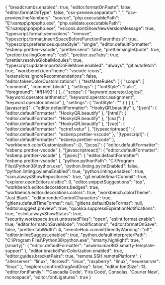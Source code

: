{
  "breadcrumbs.enabled": true,
  "editor.formatOnPaste": false,
  "editor.formatOnType": false,
  "csv-preview.separator": ";",
  "csv-preview.lineNumbers": "source",
  "php.executablePath": "E:\\xampp\\php\\php.exe",
  "php.validate.executablePath": "E:\\xampp\\php\\php.exe",
  "vsicons.dontShowNewVersionMessage": true,
  "typescript.format.semicolons": "remove",
  "typescript.format.insertSpaceBeforeFunctionParenthesis": true,
  "typescript.preferences.quoteStyle": "single",
  "editor.defaultFormatter": "esbenp.prettier-vscode",
  "prettier.semi": false,
  "prettier.singleQuote": true,
  "prettier.trailingComma": "es5",
  "prettier.useTabs": true,
  "prettier.resolveGlobalModules": true,
  "typescript.updateImportsOnFileMove.enabled": "always",
  "git.autofetch": true,
  "workbench.iconTheme": "vscode-icons",
  "extensions.ignoreRecommendations": false,
  "editor.tokenColorCustomizations": {
    "textMateRules": [
      {
        "scope": [
          "comment",
          "comment.block"
        ],
        "settings": {
          "fontStyle": "italic",
          "foreground": "#ff1493"
        }
      },
      {
        "scope": [
          "keyword.operator.logical",
          "keyword.operator.arithmetic",
          "keyword.operator.assignment",
          "keyword.operator.bitwise"
        ],
        "settings": {
          "fontStyle": ""
        }
      }
    ]
  },
  "[javascript]": {
    "editor.defaultFormatter": "HookyQR.beautify"
  },
  "[json]": {
    "editor.defaultFormatter": "HookyQR.beautify"
  },
  "[html]": {
    "editor.defaultFormatter": "HookyQR.beautify"
  },
  "[css]": {
    "editor.defaultFormatter": "HookyQR.beautify"
  },
  "[vue]": {
    "editor.defaultFormatter": "octref.vetur"
  },
  "[typescriptreact]": {
    "editor.defaultFormatter": "esbenp.prettier-vscode"
  },
  "[typescript]": {
    "editor.defaultFormatter": "esbenp.prettier-vscode"
  },
  "workbench.colorCustomizations": {},
  "[scss]": {
    "editor.defaultFormatter": "esbenp.prettier-vscode"
  },
  "[javascriptreact]": {
    "editor.defaultFormatter": "esbenp.prettier-vscode"
  },
  "[jsonc]": {
    "editor.defaultFormatter": "esbenp.prettier-vscode"
  },
  "python.pythonPath": "C:\\Program Files\\Python38\\python.exe",
  "python.linting.pylintEnabled": false,
  "python.linting.pylamaEnabled": true,
  "python.linting.enabled": true,
  "scm.alwaysShowRepositories": true,
  "git.enableSmartCommit": true,
  "explorer.openEditors.visible": 0,
  "editor.snippetSuggestions": "top",
  "workbench.editor.decorations.badges": true,
  "workbench.editor.decorations.colors": true,
  "workbench.colorTheme": "Just Black",
  "editor.renderControlCharacters": true,
  "gitlens.defaultTimeFormat": null,
  "gitlens.defaultDateFormat": null,
  "editor.suggest.preview": true,
  "quokka.suppressExpirationNotifications": true,
  "eslint.alwaysShowStatus": true,
  "security.workspace.trust.untrustedFiles": "open",
  "eslint.format.enable": true,
  "editor.formatOnSaveMode": "modifications",
  "editor.formatOnSave": false,
  "prettier.tabWidth": 4,
  "remoteHub.commitDirectlyWarning": "off",
  "editor.inlineSuggest.enabled": true,
  "python.defaultInterpreterPath": "C:\\Program Files\\Python38\\python.exe",
  "smarty.highlight": true,
  "[smarty]": {
    "editor.defaultFormatter": "aswinkumar863.smarty-template-support"
  },
  "editor.bracketPairColorization.enabled": true,
  "editor.guides.bracketPairs": true,
  "remote.SSH.remotePlatform": {
    "alterserver": "linux",
    "itcrowd": "linux",
    "raspberry": "linux",
    "neuerserver": "linux"
  },
  "explorer.confirmDragAndDrop": false,
  "editor.fontSize": 13,
  "editor.fontFamily": "'Cascadia Code', 'Fira Code', Consolas, 'Courier New', monospace",
  "editor.fontLigatures": true
}
